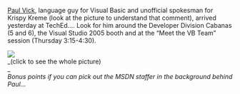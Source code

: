 [Paul Vick](http://www.panopticoncentral.net/), language guy for Visual Basic and unofficial spokesman for Krispy Kreme (look at the picture to understand that comment), arrived yesterday at TechEd&#8230;. Look for him around the Developer Division Cabanas (5 and 6), the Visual Studio 2005 booth and at the &#8220;Meet the VB Team&#8221; session (Thursday 3:15-4:30).

<a href="http://www.duncanmackenzie.net/images/paulvick.jpg" target="_blank" rel="lightbox[118]" title="Paul Vick is in the house...."><img src="http://www.duncanmackenzie.net/images/paulvick_thumb.jpg" border="0" /></a>  
_(click to see the whole picture)  
_   
_Bonus points if you can pick out the MSDN staffer in the background behind Paul&#8230;_